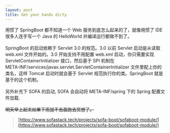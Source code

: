 ```yaml
---
layout: post
title: Get your hands dirty
---
```

用惯了 SpringBoot 都不知道一个 Web 服务到底怎么起来的了，就像用惯了 IDE 很多人连手写一个 Java 的 HelloWorld 并编译运行都做不到了。<br />
<br />SpringBoot 的启动依赖于 Servlet 3.0 的规范。3.0 以前 Servlet 启动是从读取 web.xml 文件开始的。3.0 开始支持不用配置 web.xml 启动，你只需要实现 ServletContainerInitializer 接口，然后基于 SPI 机制在<br />META-INF/services/javax.servlet.ServletContainerInitializer 文件里配上你的类名，这样 Tomcat 启动时就会基于 Servlet 规范执行你的类。SpringBoot 就是基于的这个机制。<br />
<br />另外补充下 SOFA 的启动, SOFA 会自动将 META-INF/spring 下的 Spring 配置文件加载.<br />
<br />~~明天早上起来如果下雨就不去晨跑去冥想了。~~<br />

> [https://www.sofastack.tech/projects/sofa-boot/sofaboot-module/](https://www.sofastack.tech/projects/sofa-boot/sofaboot-module/)




